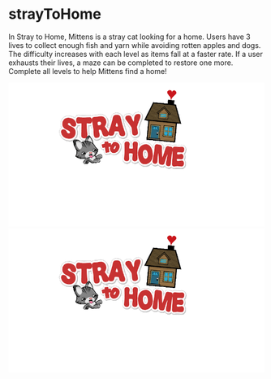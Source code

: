 # strayToHome
In Stray to Home, Mittens is a stray cat looking for a home. Users have 3 lives to collect enough fish and yarn while avoiding rotten apples and dogs. The difficulty increases with each level as items fall at a faster rate. If a user exhausts their lives, a maze can be completed to restore one more. Complete all levels to help Mittens find a home!

!["Logo"](https://github.com/AshnaJagadisan/Stray-To-Home/blob/master/strayToHome/title.gif)
<img align="right" src="https://github.com/AshnaJagadisan/Stray-To-Home/blob/master/strayToHome/title.gif" alt="Stray To Home Logo">

